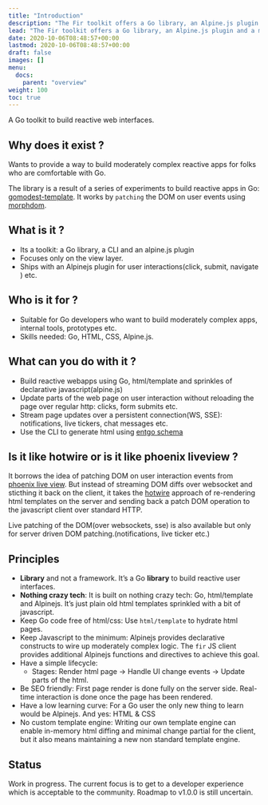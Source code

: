 ```yaml
---
title: "Introduction"
description: "The Fir toolkit offers a Go library, an Alpine.js plugin and a model-view generator CLI to build progressively enhanced reactive web interfaces with mostly server-rendered HTML."
lead: "The Fir toolkit offers a Go library, an Alpine.js plugin and a model-view generator CLI to build progressively enhanced reactive web interfaces with mostly server-rendered HTML."
date: 2020-10-06T08:48:57+00:00
lastmod: 2020-10-06T08:48:57+00:00
draft: false
images: []
menu:
  docs:
    parent: "overview"
weight: 100
toc: true
---
```


A Go toolkit to build reactive web interfaces.

## Why does it exist ?

Wants to provide a way to build moderately complex reactive apps for folks who are comfortable with Go.

The library is a result of a series of experiments to build reactive apps in Go: [gomodest-template](https://github.com/adnaan/gomodest-template). It works by `patching` the DOM on user events using [morphdom](https://github.com/patrick-steele-idem/morphdom).

## What is it ?

- Its a toolkit: a Go library, a CLI and an alpine.js plugin
- Focuses only on the view layer.
- Ships with an Alpinejs plugin for user interactions(click, submit, navigate ) etc.

## Who is it for ?

- Suitable for Go developers who want to build moderately complex apps, internal tools, prototypes etc.
- Skills needed: Go, HTML, CSS, Alpine.js.

## What can you do with it ?

- Build reactive webapps using Go, html/template and sprinkles of declarative javascript(alpine.js)
- Update parts of the web page on user interaction without reloading the page over regular http: clicks, form submits etc.
- Stream page updates over a persistent connection(WS, SSE): notifications, live tickers, chat messages etc.
- Use the CLI to generate html using [entgo schema](https://entgo.io/docs/schema-def)

## Is it like hotwire or is it like phoenix liveview ?

It borrows the idea of patching DOM on user interaction events from [phoenix live view](https://hex.pm/packages/phoenix_live_view). But instead of streaming DOM diffs over websocket and sticthing it back on the client, it takes the [hotwire](https://hotwired.dev/) approach of re-rendering html templates on the server and sending back a patch DOM operation to the javascript client over standard HTTP.

Live patching of the DOM(over websockets, sse) is also available but only for server driven DOM patching.(notifications, live ticker etc.)

## Principles

- **Library** and not a framework. It’s a Go **library** to build reactive user interfaces.
- **Nothing crazy tech**: It is built on nothing crazy tech: Go, html/template and Alpinejs. It’s just plain old html templates sprinkled with a bit of javascript.
- Keep Go code free of html/css: Use `html/template` to hydrate html pages.
- Keep Javascript to the minimum: Alpinejs provides declarative constructs to wire up moderately complex logic. The `fir` JS client provides additional Alpinejs functions and directives to achieve this goal.
- Have a simple lifecycle:
  - Stages: Render html page -> Handle UI change events → Update parts of the html.
- Be SEO friendly: First page render is done fully on the server side. Real-time interaction is done once the page has been rendered.
- Have a low learning curve: For a Go user the only new thing to learn would be Alpinejs. And yes: HTML & CSS
- No custom template engine: Writing our own template engine can enable in-memory html diffing and minimal change partial for the client, but it also means maintaining a new non standard template engine.

## Status

Work in progress. The current focus is to get to a developer experience which is acceptable to the community. Roadmap to v1.0.0 is still uncertain.
